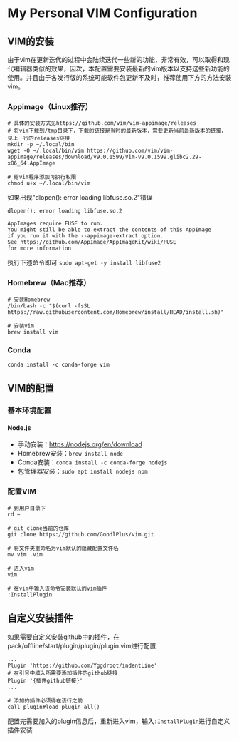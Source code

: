 # My Personal VIM Configuration

## VIM的安装

由于vim在更新迭代的过程中会陆续迭代一些新的功能，非常有效，可以取得和现代编辑器类似的效果，因次，本配置需要安装最新的vim版本以支持这些新功能的使用。并且由于各发行版的系统可能软件包更新不及时，推荐使用下方的方法安装vim。

### Appimage（Linux推荐）

```
# 具体的安装方式见https://github.com/vim/vim-appimage/releases
# 将vim下载到/tmp目录下，下载的链接是当时的最新版本，需要更新当前最新版本的链接，见上一行的releases链接
mkdir -p ~/.local/bin
wget -O ~/.local/bin/vim https://github.com/vim/vim-appimage/releases/download/v9.0.1599/Vim-v9.0.1599.glibc2.29-x86_64.AppImage

# 给vim程序添加可执行权限
chmod u+x ~/.local/bin/vim
```
如果出现"dlopen(): error loading libfuse.so.2"错误
```
dlopen(): error loading libfuse.so.2

AppImages require FUSE to run.
You might still be able to extract the contents of this AppImage
if you run it with the --appimage-extract option.
See https://github.com/AppImage/AppImageKit/wiki/FUSE
for more information
```
执行下述命令即可
`sudo apt-get -y install libfuse2`

### Homebrew（Mac推荐）

```
# 安装Homebrew
/bin/bash -c "$(curl -fsSL https://raw.githubusercontent.com/Homebrew/install/HEAD/install.sh)"

# 安装vim
brew install vim
```

### Conda

```
conda install -c conda-forge vim
```

## VIM的配置

### 基本环境配置

#### Node.js

- 手动安装：https://nodejs.org/en/download
- Homebrew安装：`brew install node`
- Conda安装：`conda install -c conda-forge nodejs`
- 包管理器安装：`sudo apt install nodejs npm`

### 配置VIM

```
# 到用户目录下
cd ~

# git clone当前的仓库
git clone https://github.com/GoodlPlus/vim.git

# 将文件夹重命名为vim默认的隐藏配置文件名
mv vim .vim

# 进入vim
vim

# 在vim中输入该命令安装默认的vim插件
:InstallPlugin
```

## 自定义安装插件
如果需要自定义安装github中的插件，在pack/offline/start/plugin/plugin/plugin.vim进行配置
```
...
Plugin 'https://github.com/Yggdroot/indentLine'
# 在引号中填入所需要添加插件的github链接
Plugin '{插件github链接}'
...

# 添加的插件必须得在该行之前
call plugin#load_plugin_all()
```
配置完需要加入的plugin信息后，重新进入vim，输入`:InstallPlugin`进行自定义插件安装
